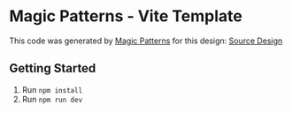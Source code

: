 # Magic Patterns - Vite Template

This code was generated by [Magic Patterns](https://magicpatterns.com) for this design: [Source Design](https://www.magicpatterns.com/c/7msehb4gqj6pfh2n31z4ka)

## Getting Started

1. Run `npm install`
2. Run `npm run dev`
